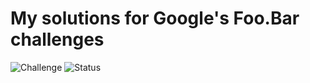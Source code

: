 # My solutions for Google's Foo.Bar challenges

![Challenge](https://raw.github.com/iBeliever/foobar/master/images/challenge.png)
![Status](https://raw.github.com/iBeliever/foobar/master/images/status.png)